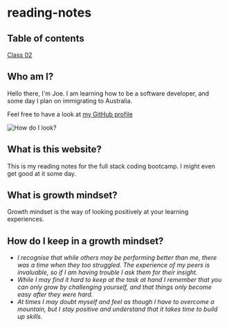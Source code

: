 # reading-notes

## Table of contents

[Class 02](https://crocbyte4.github.io/reading-notes/class-02)

## Who am I?

Hello there, I'm Joe. I am learning how to be a software developer, and some day I plan on immigrating to Australia.

Feel free to have a look at [my GitHub profile](https://github.com/CrocByte4)

![How do I look?](https://avatars.githubusercontent.com/u/122234950?v=4)

## What is this website?

This is my reading notes for the full stack coding bootcamp. I might even get good at it some day.

## What is growth mindset?

Growth mindset is the way of looking positively at your learning experiences.

## How do I keep in a growth mindset?

- *I recognise that while others may be performing better than me, there was a time when they too struggled. The experience of my peers is invaluable, so if I am having trouble I ask them for their insight.*
- *While I may find it hard to keep at the task at hand I remember that you can only grow by challenging yourself, and that things only become easy after they were hard.*
- *At times I may doubt myself and feel as though I have to overcome a mountain, but I stay positive and understand that it takes time to build up skills.*


